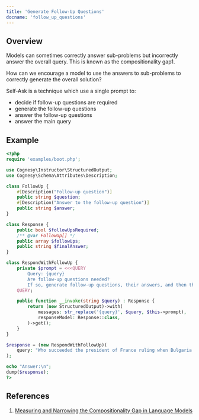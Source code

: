 ```yaml
---
title: 'Generate Follow-Up Questions'
docname: 'follow_up_questions'
---
```


## Overview

Models can sometimes correctly answer sub-problems but incorrectly answer the overall query. This is known as the compositionality gap1.

How can we encourage a model to use the answers to sub-problems to correctly generate the overall solution?

Self-Ask is a technique which use a single prompt to:
 - decide if follow-up questions are required
 - generate the follow-up questions
 - answer the follow-up questions
 - answer the main query

## Example

```php
<?php
require 'examples/boot.php';

use Cognesy\Instructor\StructuredOutput;
use Cognesy\Schema\Attributes\Description;

class FollowUp {
    #[Description("Follow-up question")]
    public string $question;
    #[Description("Answer to the follow-up question")]
    public string $answer;
}

class Response {
    public bool $followUpsRequired;
    /** @var FollowUp[] */
    public array $followUps;
    public string $finalAnswer;
}

class RespondWithFollowUp {
    private $prompt = <<<QUERY
        Query: {query}
        Are follow-up questions needed?
        If so, generate follow-up questions, their answers, and then the final answer to the query.
    QUERY;

    public function __invoke(string $query) : Response {
        return (new StructuredOutput)->with(
            messages: str_replace('{query}', $query, $this->prompt),
            responseModel: Response::class,
        )->get();
    }
}

$response = (new RespondWithFollowUp)(
    query: "Who succeeded the president of France ruling when Bulgaria joined EU?",
);

echo "Answer:\n";
dump($response);
?>
```

## References

 1. [Measuring and Narrowing the Compositionality Gap in Language Models](https://arxiv.org/abs/2210.03350)
